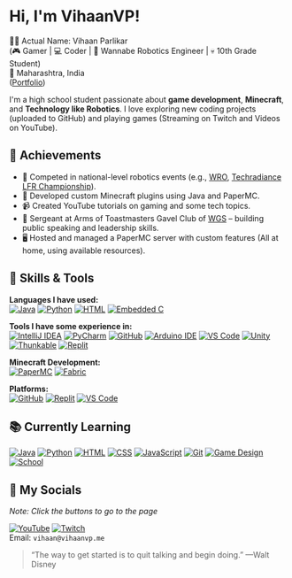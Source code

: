 # Hi, I'm VihaanVP!

👋🏼 Actual Name: Vihaan Parlikar  
(🎮 Gamer | 💻 Coder | 🧠 Wannabe Robotics Engineer | 💀 10th Grade Student)  
📍 Maharashtra, India  
([Portfolio](https://vihaanvp.me/))

I'm a high school student passionate about **game development**, **Minecraft**, and **Technology like Robotics**. I love exploring new coding projects (uploaded to GitHub) and playing games (Streaming on Twitch and Videos on YouTube).

## 🚀 Achievements
- 🤖 Competed in national-level robotics events (e.g., [WRO](https://wroindia.org/season-2024/), [Techradiance LFR Championship](https://techradiance.in/line-follower-robot-competition/)).
- 🧱 Developed custom Minecraft plugins using Java and PaperMC.
- 📹 Created YouTube tutorials on gaming and some tech topics.
- 🏅 Sergeant at Arms of Toastmasters Gavel Club of [WGS](https://wockhardtglobalschool.com/) – building public speaking and leadership skills.
- 🖥️ Hosted and managed a PaperMC server with custom features (All at home, using available resources).

## 💼 Skills & Tools

**Languages I have used:**  
[![Java](https://img.shields.io/badge/Java-007396?logo=java&logoColor=fff)](#)
[![Python](https://img.shields.io/badge/Python-3776AB?logo=python&logoColor=fff)](#)
[![HTML](https://img.shields.io/badge/HTML-%23E34F26.svg?logo=html5&logoColor=white)](#)
[![Embedded C](https://img.shields.io/badge/Embedded_C-00599C?logo=c&logoColor=white)](#)

**Tools I have some experience in:**  
[![IntelliJ IDEA](https://img.shields.io/badge/IntelliJ_IDEA-000?logo=intellij-idea&logoColor=white)](#)
[![PyCharm](https://img.shields.io/badge/PyCharm-000?logo=pycharm&logoColor=white)](#)
[![GitHub](https://img.shields.io/badge/GitHub-181717?logo=github&logoColor=white)](#)
[![Arduino IDE](https://img.shields.io/badge/Arduino_IDE-00979D?logo=arduino&logoColor=white)](#)
[![VS Code](https://img.shields.io/badge/VS_Code-007ACC?logo=visual-studio-code&logoColor=white)](#)
[![Unity](https://img.shields.io/badge/Unity-000?logo=unity&logoColor=white)](#)
[![Thunkable](https://img.shields.io/badge/Thunkable-F9AC00?logo=thunkable&logoColor=white)](#)
[![Replit](https://img.shields.io/badge/Replit-667881?logo=replit&logoColor=white)](#)

**Minecraft Development:**  
[![PaperMC](https://img.shields.io/badge/PaperMC-141414?logo=minecraft&logoColor=white)](#)
[![Fabric](https://img.shields.io/badge/Fabric-5C5C5C?logo=minecraft&logoColor=white)](#)

**Platforms:**  
[![GitHub](https://img.shields.io/badge/GitHub-181717?logo=github&logoColor=white)](#)
[![Replit](https://img.shields.io/badge/Replit-667881?logo=replit&logoColor=white)](#)
[![VS Code](https://img.shields.io/badge/VS_Code-007ACC?logo=visual-studio-code&logoColor=white)](#)

## 📚 Currently Learning

[![Java](https://img.shields.io/badge/Advanced_Java-007396?logo=java&logoColor=fff)](#)
[![Python](https://img.shields.io/badge/Advanced_Python-3776AB?logo=python&logoColor=fff)](#)
[![HTML](https://img.shields.io/badge/HTML-%23E34F26.svg?logo=html5&logoColor=white)](#)
[![CSS](https://img.shields.io/badge/CSS-1572B6?logo=css3&logoColor=fff)](#)
[![JavaScript](https://img.shields.io/badge/JavaScript-F7DF1E?logo=javascript&logoColor=000)](#)
[![Git](https://img.shields.io/badge/Git-F05032?logo=git&logoColor=white)](#)
[![Game Design](https://img.shields.io/badge/Game_Design-FF7F50?logo=unity&logoColor=white)](#)
[![School](https://img.shields.io/badge/School_Work-FFD700?logo=book&logoColor=white)](#)

## 🔗 My Socials

_Note: Click the buttons to go to the page_

[![YouTube](https://img.shields.io/badge/YouTube-FF0000?logo=youtube&logoColor=white)](https://youtube.com/@vihaanvp)
[![Twitch](https://img.shields.io/badge/Twitch-9146FF?logo=twitch&logoColor=white)](https://twitch.tv/vihaanvp)  
Email: `vihaan@vihaanvp.me`

> “The way to get started is to quit talking and begin doing.” —Walt Disney
